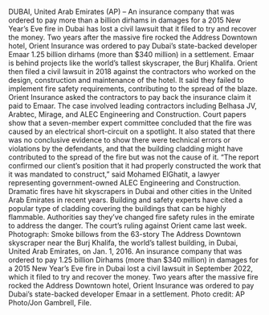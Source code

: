 DUBAI, United Arab Emirates (AP) – An insurance company that was ordered to pay more than a billion dirhams in damages for a 2015 New Year’s Eve fire in Dubai has lost a civil lawsuit that it filed to try and recover the money.
Two years after the massive fire rocked the Address Downtown hotel, Orient Insurance was ordered to pay Dubai’s state-backed developer Emaar 1.25 billion dirhams (more than $340 million) in a settlement. Emaar is behind projects like the world’s tallest skyscraper, the Burj Khalifa.
Orient then filed a civil lawsuit in 2018 against the contractors who worked on the design, construction and maintenance of the hotel. It said they failed to implement fire safety requirements, contributing to the spread of the blaze.
Orient Insurance asked the contractors to pay back the insurance claim it paid to Emaar. The case involved leading contractors including Belhasa JV, Arabtec, Mirage, and ALEC Engineering and Construction.
Court papers show that a seven-member expert committee concluded that the fire was caused by an electrical short-circuit on a spotlight. It also stated that there was no conclusive evidence to show there were technical errors or violations by the defendants, and that the building cladding might have contributed to the spread of the fire but was not the cause of it.
“The report confirmed our client’s position that it had properly constructed the work that it was mandated to construct,” said Mohamed ElGhatit, a lawyer representing government-owned ALEC Engineering and Construction.
Dramatic fires have hit skyscrapers in Dubai and other cities in the United Arab Emirates in recent years. Building and safety experts have cited a popular type of cladding covering the buildings that can be highly flammable. Authorities say they’ve changed fire safety rules in the emirate to address the danger.
The court’s ruling against Orient came last week.
Photograph: Smoke billows from the 63-story The Address Downtown skyscraper near the Burj Khalifa, the world’s tallest building, in Dubai, United Arab Emirates, on Jan. 1, 2016. An insurance company that was ordered to pay 1.25 billion Dirhams (more than $340 million) in damages for a 2015 New Year’s Eve fire in Dubai lost a civil lawsuit in September 2022, which it filed to try and recover the money. Two years after the massive fire rocked the Address Downtown hotel, Orient Insurance was ordered to pay Dubai’s state-backed developer Emaar in a settlement. Photo credit: AP Photo/Jon Gambrell, File.
